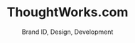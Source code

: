 ---
title: ThoughtWorks.com
subtitle: Brand ID, Design, Development
slides:
    - tw-main-home-ipad
    - tw-main-phone-2
    - tw-main-phone
    - tw-main-twitter
hash: thoughtworks
---